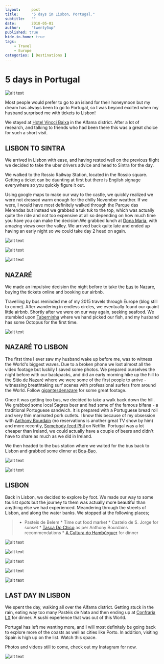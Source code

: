 ```yaml
---
layout:     post
title:      "5 days in Lisbon, Portugal."
subtitle:   ""
date:       2018-05-01
author:     "twenty5up"
published: true
hide-in-home: true
tags:
    - Travel
    - Europe
categories: [ Destinations ]
---
```

# 5 days in Portugal

![alt text](/img/portugal/portugalcover.jpg)

Most people would prefer to go to an island for their honeymoon but my dream has always been to go to Portugal, so I was beyond excited when my husband surprised me with tickets to Lisbon!

We stayed at [Hotel Vincci Baixa](https://www.vinccibaixa.com/) in the Alfama district. After a lot of research, and talking to friends who had been there this was a great choice for such a short visit.

## LISBON TO SINTRA

We arrived in Lisbon with ease, and having rested well on the previous flight we decided to take the uber drivers advice and head to Sintra for the day.

We walked to the Rossio Railway Station, located in the Rossio square. Getting a ticket can be daunting at first but there is English signage everywhere so you quickly figure it out.

Using google maps to make our way to the castle, we quickly realized we were not dressed warm enough for the chilly November weather. If we were, I would have most definitely walked through the Parque das Merendas but instead we grabbed a tuk tuk to the top, which was actually quite the ride and not too expensive at all so depending on how much time you have you can make the decision.We grabbed lunch at [Dona Maria](https://www.vinccibaixa.com/), with amazing views over the valley. We arrived back quite late and ended up having an early night so we could take day 2 head on again.

![alt text](/img/portugal/sintra.jpeg)

![alt text](/img/portugal/sintracastle.jpeg)

![alt text](/img/portugal/trains.JPG)

## NAZARÉ

We made an impulsive decision the night before to take the [bus](https://www.vinccibaixa.com/) to Nazare, buying the tickets online and booking our airbnb.

Travelling by bus reminded me of my 2015 travels through Europe (blog still to come). After wandering in endless circles, we eventually found our quaint little airbnb. Shortly after we were on our way again, seeking seafood.  We stumbled upon [Taberninha](http://taberninha/) where we hand picked our fish, and my husband has some Octopus for the first time.

![alt text](/img/portugal/octopus.jpeg)

## NAZARÉ TO LISBON

The first time I ever saw my husband wake up before me, was to witness the World's biggest waves. Due to a broken phone we lost almost all the video footage but luckily I saved some photos. We prepared ourselves the night before with our backpacks, and did an early morning hike up the hill to the [Sitio de Nazaré](http://taberninha/) where we were some of the first people to arrive - witnessing breathtaking surf scenes with professional surfers from around the World. Follow [gigantesdenazare](http://taberninha/) for some great footage.

Once it was getting too bus, we decided to take a walk back down the hill. We grabbed some local Sagres beer and had some of the famous bifana - a traditional Portuguese sandwich. It is prepared with a Portuguese bread roll and very thin marinated pork cutlets. I know this because of my obsession with [Anthony Bourdain](https://explorepartsunknown.com/) (no reservations is another great TV show by him) and more recently, [Somebody feed Phil](https://philrosenthalworld.com/somebody-feed-phil-lisbon/) on Netflix. Portugal was a lot cheaper than Ireland, we could actually have a couple of beers and didn't have to share as much as we did in Ireland.

We then headed to the bus station where we waited for the bus back to Lisbon and grabbed some dinner at [Boa-Bao.](https://www.boabao.pt/)

![alt text](/img/portugal/nazarepart1.jpeg)

![alt text](/img/portugal/nazarepart2.jpeg)

## LISBON

Back in Lisbon, we decided to explore by foot. We made our way to some tourist spots but the journey to them was actually more beautiful than anything else we had experienced. Meandering through the streets of Lisbon, and along the water banks. We stopped at the following places;

  > * Pasteis de Belem
    * Time out food market
    * Castelo de S. Jorge for sunset
    * [Tasca Do Chico](https://www.facebook.com/atasca.dochico/S) as per Anthony Bourdains recommendations
    * [A Cultura do Hambúrguer](https://www.aculturadohamburguer.pt/) for dinner

![alt text](/img/portugal/pasteis.jpg)

![alt text](/img/portugal/timeoutmarket.jpg)

![alt text](/img/portugal/pinkstreet.jpg)

![alt text](/img/portugal/nightout.jpeg)

![alt text](/img/portugal/burger.jpg)

## LAST DAY IN LISBON

We spent the day, walking all over the Alfama district. Getting stuck in the rain, eating way too many Pastéis de Nata and then ending up at [Confraria LX](https://confrariasushi.pt/) for dinner. A sushi experience that was out of this World.

Portugal has left me wanting more, and I will most definitely be going back to explore more of the coasts as well as cities like Porto. In addition, visiting Spain is high up on the list. Watch this space.

Photos and videos still to come, check out my Instagram for now.

![alt text](/img/portugal/adventurers.jpg)
